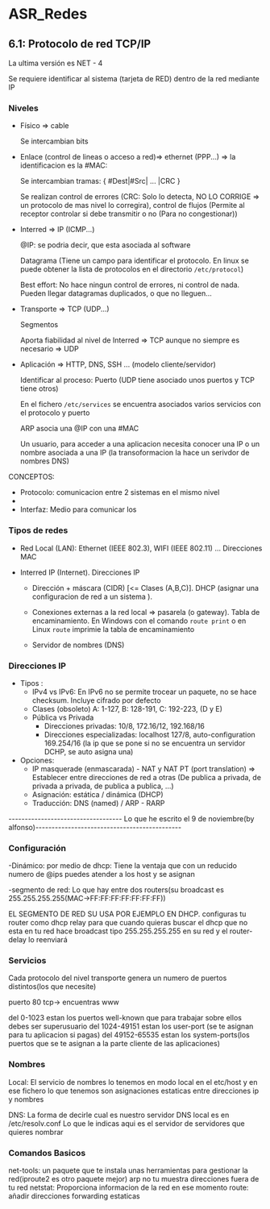 # ASR_Redes



## 6.1: Protocolo de red TCP/IP
La ultima versión es NET - 4 

Se requiere identificar al sistema (tarjeta de RED) dentro de la red mediante IP 

### Niveles
 - Físico => cable
 
 	Se intercambian bits
 - Enlace (control de lineas o acceso a red)=> ethernet (PPP...) => la identificacion es la #MAC:
 
 	Se intercambian tramas: { #Dest|#Src| ... |CRC }
	
	Se realizan control de errores (CRC: Solo lo detecta, NO LO CORRIGE => un protocolo de mas nivel lo corregira), control de flujos (Permite al receptor controlar si debe transmitir o no (Para no congestionar))
	
 - Interred => IP (ICMP...)
 	
	@IP: se podria decir, que esta asociada al software
	
	Datagrama (Tiene un campo para identificar el protocolo. En linux se puede obtener la lista de protocolos en el directorio ```/etc/protocol```)
	
	Best effort: No hace ningun control de errores, ni control de nada. Pueden llegar datagramas duplicados, o que no lleguen...
 
 - Transporte => TCP (UDP...)
 
   Segmentos
  
   Aporta fiabilidad al nivel de Interred => TCP aunque no siempre es necesario => UDP
 
 
 - Aplicación => HTTP, DNS, SSH ... (modelo cliente/servidor)
 
   Identificar al proceso: Puerto (UDP tiene asociado unos puertos y TCP tiene otros)
   
   En el fichero ```/etc/services``` se encuentra asociados varios servicios con el protocolo y puerto 
   
   
   ARP asocia una @IP con una #MAC
   
   Un usuario, para acceder a una aplicacion necesita conocer una IP o un nombre asociada a una IP (la transoformacion la hace un serivdor de nombres DNS)
   
CONCEPTOS:
  - Protocolo: comunicacion entre 2 sistemas en el mismo nivel
  - 
  - Interfaz: Medio para comunicar los 
  
  
### Tipos de redes

  - Red Local (LAN): Ethernet (IEEE 802.3), WIFI (IEEE 802.11) ... Direcciones MAC
  
  - Interred IP (Internet). Direcciones IP
  
       - Dirección + máscara (CIDR) [<= Clases (A,B,C)]. DHCP (asignar una configuracion de red a un sistema ).
       
       - Conexiones externas a la red local => pasarela (o gateway). Tabla de encaminamiento. En Windows con el comando ```route print```  o en Linux ```route``` imprimie la tabla de encaminamiento
       
       - Servidor de nombres (DNS)
       

### Direcciones IP
   
   - Tipos :
        - IPv4 vs IPv6:
		En IPv6 no se permite trocear un paquete, no se hace checksum. Incluye cifrado por defecto
        - Clases (obsoleto) A: 1-127, B: 128-191, C: 192-223, (D y E)
        - Pública vs Privada
            - Direcciones privadas: 10/8, 172.16/12, 192.168/16
            - Direcciones especializadas: localhost 127/8, auto-configuration 169.254/16 (la ip que se pone si no se encuentra un servidor DCHP, se auto asigna una)
   - Opciones:
        - IP masquerade (enmascarada) - NAT y NAT PT (port translation) => Establecer entre direcciones de red a otras (De publica a privada, de privada a privada, de publica a publica, ...)
        - Asignación: estática / dinámica (DHCP)
        - Traducción: DNS (named) / ARP - RARP


----------------------------------- Lo que he escrito el 9 de noviembre(by alfonso)---------------------------------------------
### Configuración

  
   -Dinámico: por medio de dhcp: Tiene la ventaja que con un reducido numero de @ips puedes atender a los host y se asignan 
      
   -segmento de red: Lo que hay entre dos routers(su broadcast es 255.255.255.255(MAC->FF:FF:FF:FF:FF:FF:FF))
   
 EL SEGMENTO DE RED SU USA POR EJEMPLO EN DHCP. configuras tu router como dhcp relay para que cuando quieras buscar el dhcp que no esta en tu red hace broadcast tipo 255.255.255.255 en su red y el router-delay lo reenviará

### Servicios
Cada protocolo del nivel transporte genera un numero de puertos distintos(los que necesite)

 puerto 80 tcp-> encuentras www
 
 del 0-1023 estan los puertos well-known que para trabajar sobre ellos debes ser superusuario
 del 1024-49151 estan los user-port (se te asignan para tu aplicacion si pagas)
 del 49152-65535 estan los system-ports(los puertos que se te asignan a la parte cliente de las aplicaciones)
 
### Nombres
Local:
El servicio de nombres lo tenemos en modo local en el etc/host y en ese fichero lo que tenemos son asignaciones estaticas entre direcciones ip y nombres
 
DNS:
La forma de decirle cual es nuestro servidor DNS local es en /etc/resolv.conf
Lo que le indicas aqui es el servidor de servidores que quieres nombrar

### Comandos Basicos
net-tools: un paquete que te instala unas herramientas para gestionar la red(iproute2 es otro paquete mejor)
arp no tu muestra direcciones fuera de tu red
netstat: Proporciona informacion de la red en ese momento
route: añadir direcciones forwarding estaticas



